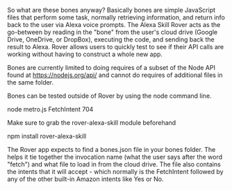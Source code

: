 So what are these bones anyway?  Basically bones are simple JavaScript files that perform some task, normally retrieving information, 
and return info back to the user via Alexa voice prompts.   The Alexa Skill Rover acts as the go-between by reading in the "bone" from the user's 
cloud drive (Google Drive, OneDrive, or DropBox), executing the code, and sending back the result to Alexa.  Rover allows users to
quickly test to see if their API calls are working without having to construct a whole new app.

Bones are currently limited to doing requires of a subset of the Node API found at https://nodejs.org/api/ and cannot do requires of additional
files in the same folder.  

Bones can be tested outside of Rover by using the node command line.  

node metro.js FetchIntent 704 

Make sure to grab the rover-alexa-skill module beforehand

npm install rover-alexa-skill

The Rover app expects to find a bones.json file in your bones folder.  The helps it tie together the invocation name (what the user says after 
the word "fetch") and what file to load in from the cloud drive.   The file also contains the intents that it will accept - which normally is
the FetchIntent followed by any of the other built-in Amazon intents like Yes or No.

